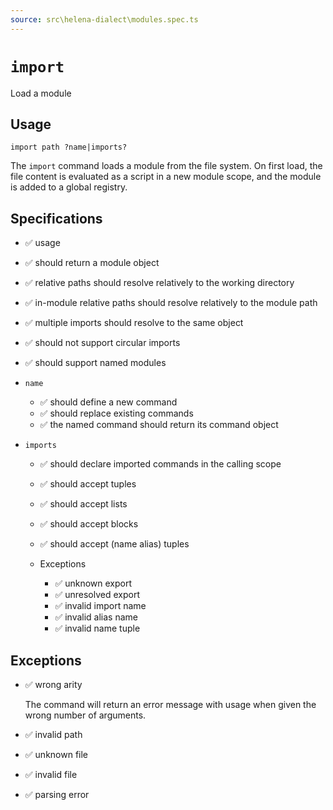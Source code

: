 ```yaml
---
source: src\helena-dialect\modules.spec.ts
---
```

# <a id="import"></a>`import`

Load a module

## Usage

```lna
import path ?name|imports?
```

The `import` command loads a module from the file system. On first
load, the file content is evaluated as a script in a new module scope,
and the module is added to a global registry.


## <a id="import-specifications"></a>Specifications

- ✅ usage
- ✅ should return a module object
- ✅ relative paths should resolve relatively to the working directory
- ✅ in-module relative paths should resolve relatively to the module path
- ✅ multiple imports should resolve to the same object
- ✅ should not support circular imports
- ✅ should support named modules

- `name`

  - ✅ should define a new command
  - ✅ should replace existing commands
  - ✅ the named command should return its command object

- `imports`

  - ✅ should declare imported commands in the calling scope
  - ✅ should accept tuples
  - ✅ should accept lists
  - ✅ should accept blocks
  - ✅ should accept (name alias) tuples

  - Exceptions

    - ✅ unknown export
    - ✅ unresolved export
    - ✅ invalid import name
    - ✅ invalid alias name
    - ✅ invalid name tuple

## <a id="import-exceptions"></a>Exceptions

- ✅ wrong arity

  The command will return an error message with usage when given the
  wrong number of arguments.

- ✅ invalid path
- ✅ unknown file
- ✅ invalid file
- ✅ parsing error

